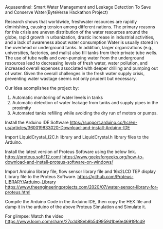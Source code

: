Aquasentinel: Smart Water Management and Leakage Detection
To Save and Conserve Water(ByteVerse Hackathon Project)

Research shows that worldwide, freshwater resources are rapidly diminishing, causing tension among different nations. 
The primary reasons for this crisis are 
uneven distribution of the water resources around the globe, 
rapid growth in urbanization, 
drastic increase in industrial activities, and 
a lack of awareness about water consumption
Water is usually stored in the overhead or underground tanks. In addition, larger organizations (e.g., universities, factories, and malls) also fill tanks from their private tube wells. 
The use of tube wells and over-pumping water from the underground resources lead to decreasing levels of fresh water, water pollution, and increased overall expenses associated with deeper drilling and pumping out of water.
Given the overall challenges in the fresh water supply crisis, preventing water wastage seems not only prudent but necessary.

Our Idea acomplishes the project by:
1) Automatic monitoring of water levels in tanks
2) Automatic detection of water leakage from tanks and supply pipes in the proximity
3) Automated tanks refilling while avoiding the dry run of motors or pumps.


Install the Arduino IDE Software
https://support.arduino.cc/hc/en-us/articles/360019833020-Download-and-install-Arduino-IDE

Import LiquidCrystal_I2C.h library and LiquidCrystal.h library files to the Arduino.

Install the latest version of Proteus Software using the below link.
https://proteus.soft112.com/
https://www.geeksforgeeks.org/how-to-download-and-install-proteus-software-on-windows/

Import Arduino library file, flow sensor library file and 16x2LCD TEP display Library file to the Proteus Software.
https://github.com/Proteus-LIBRARY/Arduino-Library
https://www.theengineeringprojects.com/2020/07/water-sensor-library-for-proteus.html

Compile the Arduino Code in the Arduino IDE, then copy the HEX file and dump it in the arduino of the above Proteus Simulation and Simulate it.

For glimpse: Watch the video https://www.loom.com/share/27cdd88eb8b549959d1be6e46919fcd9


